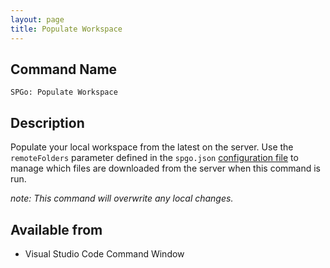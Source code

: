 ```yaml
---
layout: page
title: Populate Workspace
---
```


## Command Name
`SPGo: Populate Workspace`

## Description
Populate your local workspace from the latest on the server. Use the `remoteFolders` parameter defined in the `spgo.json` [configuration file](/spgo/general/config-options) to manage which files are downloaded from the server when this command is run.

_note: This command *will* overwrite any local changes._

## Available from
* Visual Studio Code Command Window

